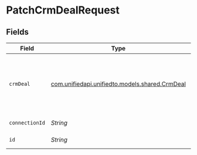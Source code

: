 # PatchCrmDealRequest


## Fields

| Field                                                                            | Type                                                                             | Required                                                                         | Description                                                                      |
| -------------------------------------------------------------------------------- | -------------------------------------------------------------------------------- | -------------------------------------------------------------------------------- | -------------------------------------------------------------------------------- |
| `crmDeal`                                                                        | [com.unifiedapi.unifiedto.models.shared.CrmDeal](../../models/shared/CrmDeal.md) | :heavy_minus_sign:                                                               | A deal represents an opportunity with companies and/or contacts                  |
| `connectionId`                                                                   | *String*                                                                         | :heavy_check_mark:                                                               | ID of the connection                                                             |
| `id`                                                                             | *String*                                                                         | :heavy_check_mark:                                                               | ID of the Deal                                                                   |